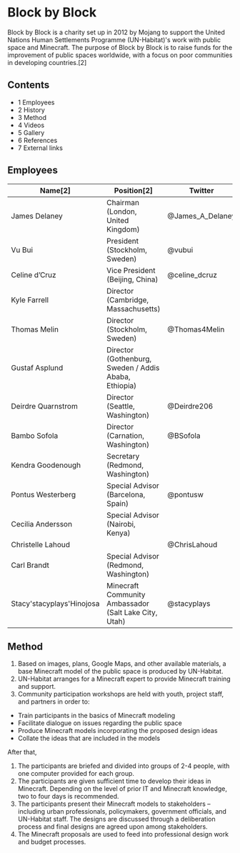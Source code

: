# Block by Block
Block by Block is a charity set up in 2012 by Mojang to support the United Nations Human Settlements Programme (UN-Habitat)'s work with public space and Minecraft. The purpose of Block by Block is to raise funds for the improvement of public spaces worldwide, with a focus on poor communities in developing countries.[2]

## Contents
- 1 Employees
- 2 History
- 3 Method
- 4 Videos
- 5 Gallery
- 6 References
- 7 External links

## Employees
| Name[2]                   | Position[2]                                           | Twitter          |
|---------------------------|-------------------------------------------------------|------------------|
| James Delaney             | Chairman (London, United Kingdom)                     | @James_A_Delaney |
| Vu Bui                    | President (Stockholm, Sweden)                         | @vubui           |
| Celine d’Cruz             | Vice President (Beijing, China)                       | @celine_dcruz    |
| Kyle Farrell              | Director (Cambridge, Massachusetts)                   |                  |
| Thomas Melin              | Director (Stockholm, Sweden)                          | @Thomas4Melin    |
| Gustaf Asplund            | Director (Gothenburg, Sweden / Addis Ababa, Ethiopia) |                  |
| Deirdre Quarnstrom        | Director (Seattle, Washington)                        | @Deirdre206      |
| Bambo Sofola              | Director (Carnation, Washington)                      | @BSofola         |
| Kendra Goodenough         | Secretary (Redmond, Washington)                       |                  |
| Pontus Westerberg         | Special Advisor (Barcelona, Spain)                    | @pontusw         |
| Cecilia Andersson         | Special Advisor (Nairobi, Kenya)                      |                  |
| Christelle Lahoud         |                                                       | @ChrisLahoud     |
| Carl Brandt               | Special Advisor (Redmond, Washington)                 |                  |
| Stacy'stacyplays'Hinojosa | Minecraft Community Ambassador (Salt Lake City, Utah) | @stacyplays      |

## Method
1. Based on images, plans, Google Maps, and other available materials, a base Minecraft model of the public space is produced by UN-Habitat.
2. UN-Habitat arranges for a Minecraft expert to provide Minecraft training and support.
3. Community participation workshops are held with youth, project staff, and partners in order to:

- Train participants in the basics of Minecraft modeling
- Facilitate dialogue on issues regarding the public space
- Produce Minecraft models incorporating the proposed design ideas
- Collate the ideas that are included in the models

After that,

1. The participants are briefed and divided into groups of 2-4 people, with one computer provided for each group.
2. The participants are given sufficient time to develop their ideas in Minecraft. Depending on the level of prior IT and Minecraft knowledge, two to four days is recommended.
3. The participants present their Minecraft models to stakeholders – including urban professionals, policymakers, government officials, and UN-Habitat staff. The designs are discussed through a deliberation process and final designs are agreed upon among stakeholders.
4. The Minecraft proposals are used to feed into professional design work and budget processes.


